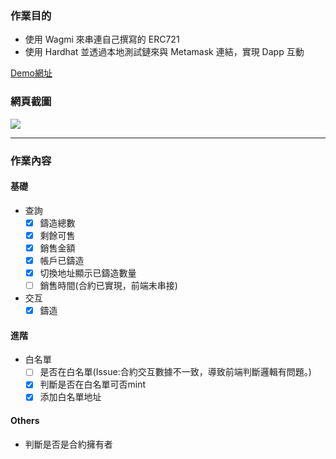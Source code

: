 ### 作業目的
+ 使用 Wagmi 來串連自己撰寫的 ERC721
+ 使用 Hardhat 並透過本地測試鏈來與 Metamask 連結，實現 Dapp 互動

[Demo網址](https://62a751806c35cc008f3c5fd2--camila-krypto-homework-week5.netlify.app)

### 網頁截圖
![](https://i.imgur.com/iPVGHb8.png)

---
### 作業內容

#### 基礎
+ 查詢
    - [x] 鑄造總數
    - [x] 剩餘可售
    - [x] 銷售金額
    - [x] 帳戶已鑄造
    - [x] 切換地址顯示已鑄造數量
    - [ ] 銷售時間(合約已實現，前端未串接)
+ 交互  
    - [x] 鑄造

#### 進階
+ 白名單
    - [ ] 是否在白名單(Issue:合約交互數據不一致，導致前端判斷邏輯有問題。)
    - [x] 判斷是否在白名單可否mint
    - [x] 添加白名單地址

#### Others
+ 判斷是否是合約擁有者


